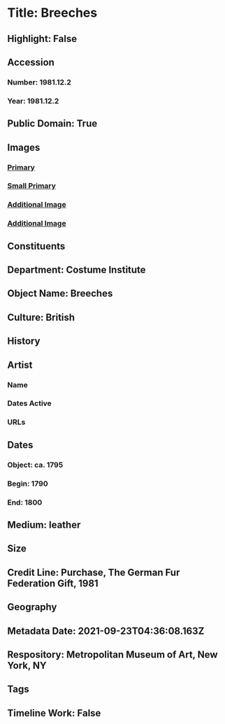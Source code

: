 # Title: Breeches
## Highlight: False
## Accession
### Number: 1981.12.2
### Year: 1981.12.2
## Public Domain: True
## Images
### [Primary](https://images.metmuseum.org/CRDImages/ci/original/1981.12.2_F.jpg)
### [Small Primary](https://images.metmuseum.org/CRDImages/ci/web-large/1981.12.2_F.jpg)
### [Additional Image](https://images.metmuseum.org/CRDImages/ci/original/1981.12.2_B.jpg)
### [Additional Image](https://images.metmuseum.org/CRDImages/ci/original/1981.12.2_d.jpg)
## Constituents
## Department: Costume Institute
## Object Name: Breeches
## Culture: British
## History
## Artist
### Name
### Dates Active
### URLs
## Dates
### Object: ca. 1795
### Begin: 1790
### End: 1800
## Medium: leather
## Size
## Credit Line: Purchase, The German Fur Federation Gift, 1981
## Geography
## Metadata Date: 2021-09-23T04:36:08.163Z
## Respository: Metropolitan Museum of Art, New York, NY
## Tags
## Timeline Work: False